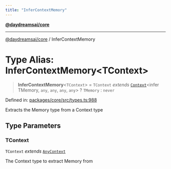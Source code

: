 ```yaml
---
title: "InferContextMemory"
---
```


[**@daydreamsai/core**](./api-reference.md)

***

[@daydreamsai/core](./api-reference.md) / InferContextMemory

# Type Alias: InferContextMemory\<TContext\>

> **InferContextMemory**\<`TContext`\> = `TContext` *extends* [`Context`](./Context.md)\<infer TMemory, `any`, `any`, `any`, `any`\> ? `TMemory` : `never`

Defined in: [packages/core/src/types.ts:988](https://github.com/dojoengine/daydreams/blob/877d54c3d7a1ffa2e1fe799ae3402216c969af05/packages/core/src/types.ts#L988)

Extracts the Memory type from a Context type

## Type Parameters

### TContext

`TContext` *extends* [`AnyContext`](./AnyContext.md)

The Context type to extract Memory from
